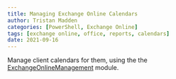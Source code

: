 ```yaml
---
title: Managing Exchange Online Calendars
author: Tristan Madden
categories: [PowerShell, Exchange Online]
tags: [exchange online, office, reports, calendars]
date: 2021-09-16
---
```

Manage client calendars for them, using the the <a href="https://docs.microsoft.com/en-us/powershell/exchange/exchange-online-powershell-v2?view=exchange-ps">ExchangeOnlineManagement</a> module. 
<script src="https://gist.github.com/Trimad/c26d5946a80b315a7671986c0bb7ea59.js"></script>
